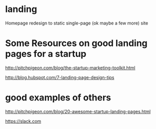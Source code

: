 landing
=======

Homepage redesign to static single-page (ok maybe a few more) site


Some Resources on good landing pages for a startup
==========================================

http://pitchpigeon.com/blog/the-startup-marketing-toolkit.html

http://blog.hubspot.com/7-landing-page-design-tips


good examples of others
===========================
http://pitchpigeon.com/blog/20-awesome-startup-landing-pages.html

https://slack.com
